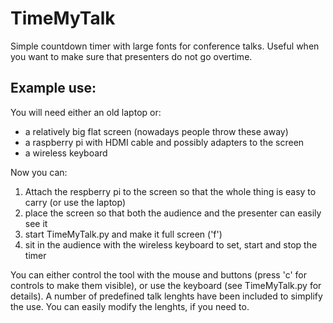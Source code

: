 # TimeMyTalk
Simple countdown timer with large fonts for conference talks. Useful when you want to make sure that presenters do not go overtime.

## Example use:
You will need either an old laptop or:
* a relatively big flat screen (nowadays people throw these away)
* a raspberry pi with HDMI cable and possibly adapters to the screen
* a wireless keyboard

Now you can:
1) Attach the respberry pi to the screen so that the whole thing is easy to carry (or use the laptop)
2) place the screen so that both the audience and the presenter can easily see it
3) start TimeMyTalk.py and make it full screen ('f')
4) sit in the audience with the wireless keyboard to set, start and stop the timer

You can either control the tool with the mouse and buttons (press 'c' for controls to make them visible), or use the keyboard (see TimeMyTalk.py for details). A number of predefined talk lenghts have been included to simplify the use. You can easily modify the lenghts, if you need to.

